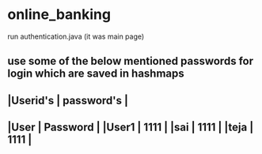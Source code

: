 # online_banking

run authentication.java  (it was main page)

use some of the below mentioned passwords for login which are saved in hashmaps
---------------------------
|Userid's  |  password's  |
---------------------------
|User      |     Password |
|User1     |     1111     | 
|sai       |     1111     |
|teja      |      1111    |
---------------------------
